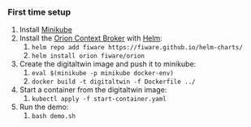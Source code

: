 ### First time setup
1. Install [Minikube](https://minikube.sigs.k8s.io/docs/)
2. Install the [Orion Context Broker](https://fiware-orion.readthedocs.io/en/master/) with [Helm](https://helm.sh/):
   1. `helm repo add fiware https://fiware.github.io/helm-charts/`
   2. `helm install orion fiware/orion`
3. Create the digitaltwin image and push it to minikube:
   1. `eval $(minikube -p minikube docker-env)`
   2. `docker build -t digitaltwin -f Dockerfile ../`
4. Start a container from the digitaltwin image:
   1. `kubectl apply -f start-container.yaml`
5. Run the demo:
   1. `bash demo.sh`


